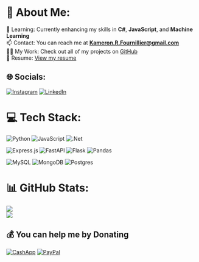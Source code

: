 # 💫 About Me:
🌱 Learning: Currently enhancing my skills in **C#**, **JavaScript**, and **Machine Learning**<br>
📫 Contact: You can reach me at **Kameron.R.Fournillier@gmail.com**<br>
👨‍💻 My Work: Check out all of my projects on [GitHub](https://github.com/orgs/KamWittaK-Portfolio/repositories)<br>
📄 Resume: [View my resume](https://1drv.ms/b/s!AsBUe5mxOApLzWYquAp0dA8zY2XU?e=Cc6SK1)


## 🌐 Socials:
[![Instagram](https://img.shields.io/badge/Instagram-%23E4405F.svg?logo=Instagram&logoColor=white)](https://instagram.com/kamwitta_k) [![LinkedIn](https://img.shields.io/badge/LinkedIn-%230077B5.svg?logo=linkedin&logoColor=white)](https://linkedin.com/in/kameronfournillier) 

# 💻 Tech Stack:
![Python](https://img.shields.io/badge/python-3670A0?style=for-the-badge&logo=python&logoColor=ffdd54) 
![JavaScript](https://img.shields.io/badge/javascript-%23323330.svg?style=for-the-badge&logo=javascript&logoColor=%23F7DF1E) 
![.Net](https://img.shields.io/badge/.NET-512BD4.svg?style=for-the-badge&logo=dotnet&logoColor=white)

![Express.js](https://img.shields.io/badge/express.js-%23404d59.svg?style=for-the-badge&logo=express&logoColor=%2361DAFB) 
![FastAPI](https://img.shields.io/badge/FastAPI-005571?style=for-the-badge&logo=fastapi) 
![Flask](https://img.shields.io/badge/flask-%23000.svg?style=for-the-badge&logo=flask&logoColor=white)
![Pandas](https://img.shields.io/badge/pandas-%23150458.svg?style=for-the-badge&logo=pandas&logoColor=white)

![MySQL](https://img.shields.io/badge/mysql-4479A1.svg?style=for-the-badge&logo=mysql&logoColor=white) 
![MongoDB](https://img.shields.io/badge/MongoDB-%234ea94b.svg?style=for-the-badge&logo=mongodb&logoColor=white) 
![Postgres](https://img.shields.io/badge/postgres-%23316192.svg?style=for-the-badge&logo=postgresql&logoColor=white) 


# 📊 GitHub Stats:
![](https://github-readme-stats.vercel.app/api/top-langs/?username=KamWittaK&theme=dark&hide_border=true&include_all_commits=false&count_private=false&layout=compact)<br>
[![](https://visitcount.itsvg.in/api?id=KamWittaK&icon=0&color=0)](https://visitcount.itsvg.in)


## 💰 You can help me by Donating
[![CashApp](https://img.shields.io/badge/Cash%20App-00C244.svg?style=for-the-badge&logo=Cash-App&logoColor=white)](https://cash.app/$Kamwittak1D)
[![PayPal](https://img.shields.io/badge/PayPal-00457C?style=for-the-badge&logo=paypal&logoColor=white)](https://paypal.me/kamwittak25) 
